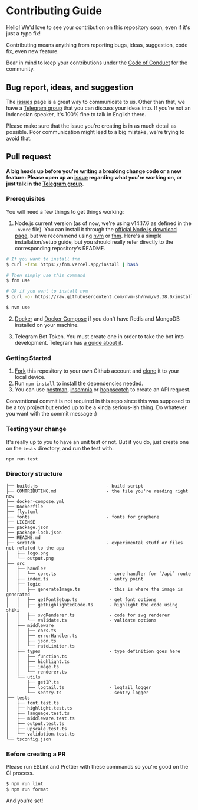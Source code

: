 # Contributing Guide

Hello! We'd love to see your contribution on this repository soon, even if it's just a typo fix!

Contributing means anything from reporting bugs, ideas, suggestion, code fix, even new feature.

Bear in mind to keep your contributions under the [Code of Conduct](./github/CODE_OF_CONDUCT.md) for the community.

## Bug report, ideas, and suggestion

The [issues](https://github.com/teknologi-umum/graphene/issues) page is a great way to communicate to us. Other than that, we have a [Telegram group](https://t.me/teknologi_umum) that you can discuss your ideas into. If you're not an Indonesian speaker, it's 100% fine to talk in English there.

Please make sure that the issue you're creating is in as much detail as possible. Poor communication might lead to a big mistake, we're trying to avoid that.

## Pull request

**A big heads up before you're writing a breaking change code or a new feature: Please open up an [issue](https://github.com/teknologi-umum/graphene/issues) regarding what you're working on, or just talk in the [Telegram group](https://t.me/teknologi_umum).**

### Prerequisites

You will need a few things to get things working:

1. Node.js current version (as of now, we're using v14.17.6 as defined in the `.nvmrc` file). You can install it through the [official Node.js download page](https://nodejs.org/en/download/), but we recommend using [nvm](https://github.com/nvm-sh/nvm) or [fnm](https://github.com/Schniz/fnm). Here's a simple installation/setup guide, but you should really refer directly to the corresponding repository's README.

```sh
# If you want to install fnm
$ curl -fsSL https://fnm.vercel.app/install | bash

# Then simply use this command
$ fnm use

# OR if you want to install nvm
$ curl -o- https://raw.githubusercontent.com/nvm-sh/nvm/v0.38.0/install.sh | bash

$ nvm use
```

2. [Docker](https://docs.docker.com/engine/install/) and [Docker Compose](https://docs.docker.com/compose/install/) if you don't have Redis and MongoDB installed on your machine.

3. Telegram Bot Token. You must create one in order to take the bot into development. Telegram has [a guide about it](https://core.telegram.org/bots#6-botfather).

### Getting Started

1. [Fork](https://help.github.com/articles/fork-a-repo/) this repository to your own Github account and [clone](https://help.github.com/articles/cloning-a-repository/) it to your local device.
2. Run `npm install` to install the dependencies needed.
3. You can use [postman](https://www.postman.com/), [insomnia](https://insomnia.rest/) or [hoppscotch](https://hoppscotch.io/) to create an API request.

Conventional commit is not required in this repo since this was supposed to be a toy project but ended up to be a kinda serious-ish thing. Do whatever you want with the commit message :)

### Testing your change

It's really up to you to have an unit test or not. But if you do, just create one on the `tests` directory, and run the test with:

```
npm run test
```

### Directory structure

```
├── build.js                          - build script
├── CONTRIBUTING.md                   - the file you're reading right now
├── docker-compose.yml
├── Dockerfile
├── fly.toml
├── fonts                             - fonts for graphene
├── LICENSE
├── package.json
├── package-lock.json
├── README.md
├── scratch                           - experimental stuff or files not related to the app
│   ├── logo.png
│   └── output.png
├── src
│   ├── handler
│   │   └── core.ts                    - core handler for `/api` route
│   ├── index.ts                       - entry point
│   ├── logic
│   │   ├── generateImage.ts           - this is where the image is generated
│   │   ├── getFontSetup.ts            - get font options
│   │   ├── getHighlightedCode.ts      - highlight the code using shiki
│   │   ├── svgRenderer.ts             - code for svg renderer
│   │   └── validate.ts                - validate options
│   ├── middleware
│   │   ├── cors.ts
│   │   ├── errorHandler.ts
│   │   ├── json.ts
│   │   └── rateLimiter.ts
│   ├── types                          - type definition goes here
│   │   ├── function.ts
│   │   ├── highlight.ts
│   │   ├── image.ts
│   │   └── renderer.ts
│   └── utils
│       ├── getIP.ts
│       ├── logtail.ts                 - logtail logger
│       └── sentry.ts                  - sentry logger
├── tests
│   ├── font.test.ts
│   ├── highlight.test.ts
│   ├── language.test.ts
│   ├── middleware.test.ts
│   ├── output.test.ts
│   ├── upscale.test.ts
│   └── validation.test.ts
└── tsconfig.json
```

### Before creating a PR

Please run ESLint and Prettier with these commands so you're good on the CI process.

```sh
$ npm run lint
$ npm run format
```

And you're set!
